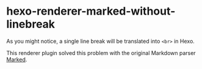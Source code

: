hexo-renderer-marked-without-linebreak
========================

As you might notice, a single line break will be translated into ``<br>`` in Hexo.

This renderer plugin solved this problem with the original Markdown parser [Marked](https://github.com/chjj/marked).
